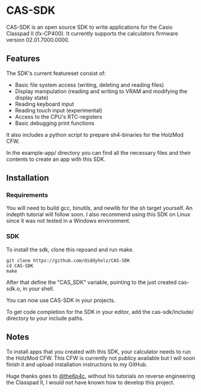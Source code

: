 # CAS-SDK
CAS-SDK is an open source SDK to write applications for the Casio Classpad II (fx-CP400). It currently supports the calculators firmware version 02.01.7000.0000.

## Features
The SDK's current featureset consist of:
- Basic file system access (writing, deleting and reading files)
- Display manipulation (reading and writing to VRAM and modifying the display state)
- Reading keyboard input
- Reading touch input (experimental)
- Access to the CPU's RTC-registers
- Basic debugging print functions

It also includes a python script to prepare sh4-binaries for the HolzMod CFW. 

In the example-app/ directory you can find all the necessary files and their contents to create an app with this SDK.

## Installation
### Requirements
You will need to build gcc, binutils, and newlib for the sh target yourself. An indepth tutorial will follow soon. I also recommend using this SDK on Linux since it was not tested in a Windows environment. 

### SDK
To install the sdk, clone this repoand and run make.
```
git clone https://github.com/diddyholz/CAS-SDK
cd CAS-SDK
make 
```
After that define the "CAS_SDK" variable, pointing to the just created cas-sdk.o, in your shell.

You can now use CAS-SDK in your projects.

To get code completion for the SDK in your editor, add the cas-sdk/include/ directory to your include paths.

## Notes
To install apps that you created with this SDK, your calculator needs to run the HolzMod CFW. This CFW is currently not publicy available but I will soon finish it and upload installation instructions to my GitHub.

Huge thanks goes to [@the6p4c](https://github.com/the6p4c), without his tutorials on reverse engineering the Classpad II, I would not have known how to develop this project.